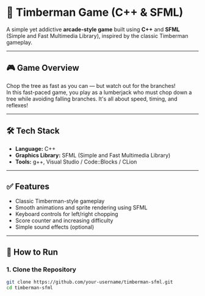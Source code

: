 # 🌲 Timberman Game (C++ & SFML)

A simple yet addictive **arcade-style game** built using **C++** and **SFML** (Simple and Fast Multimedia Library), inspired by the classic Timberman gameplay.

---

## 🎮 Game Overview

Chop the tree as fast as you can — but watch out for the branches!  
In this fast-paced game, you play as a lumberjack who must chop down a tree while avoiding falling branches. It's all about speed, timing, and reflexes!

---

## 🛠️ Tech Stack

- **Language:** C++  
- **Graphics Library:** SFML (Simple and Fast Multimedia Library)  
- **Tools:** g++, Visual Studio / Code::Blocks / CLion  

---

## ✅ Features

- Classic Timberman-style gameplay  
- Smooth animations and sprite rendering using SFML  
- Keyboard controls for left/right chopping  
- Score counter and increasing difficulty  
- Simple sound effects (optional)

---

## 🚀 How to Run

### 1. Clone the Repository

```bash
git clone https://github.com/your-username/timberman-sfml.git
cd timberman-sfml
